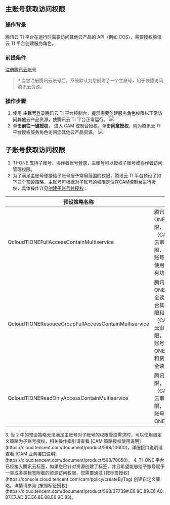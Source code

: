 ## 主账号获取访问权限
### 操作背景

腾讯云 TI 平台在运行时需要访问其他云产品的 API（例如 COS），需要授权腾讯云 TI 平台创建服务角色。

### 前提条件

[注册腾讯云账号](https://cloud.tencent.com/document/product/378/17985)


>? 当您注册腾讯云账号后，系统默认为您创建了一个主账号，用于快捷访问腾讯云资源。

### 操作步骤

1. 使用 **主账号**登录腾讯云 TI 平台控制台，提示需要创建服务角色权限以正常访问其他云产品资源，使腾讯云 TI 平台正常运行。
![](https://qcloudimg.tencent-cloud.cn/raw/13d217e54e6103dd649d210c223ba587.png)
2. 单击**前往一键授权**， 进入 CAM 控制台授权，单击**同意授权**，则为腾讯云 TI 平台授权服务角色访问您其他云产品资源。
![](https://qcloudimg.tencent-cloud.cn/raw/aaef43fa7fa7ad812c9773d0e8b7f404.png)


## 子账号获取访问权限

1. TI-ONE 支持子账号、协作者账号登录，主账号可以授权子账号或协作者访问管理权限。
2. 为了满足主账号便捷给子账号授予常用范围的权限，腾讯云 TI 平台预设了如下三个预设策略，主账号可根据对子账号的权限定位在CAM控制台进行授权，具体操作详见[创建子账号并授权](https://cloud.tencent.com/document/product/598/54458)：
<table>
<thead>
<tr>
<th>预设策略名称</th>
<th>功能描述</th>
</tr>
</thead>
<tbody><tr>
<td>QcloudTIONEFullAccessContainMultiservice</td>
<td>腾讯云 TI 平台 TI-ONE 全读写访问权限，包含部分云产品（CAM/TAG/monitor/云审计等）的只读权限，拥有该策略的子账号/协作者可以完整使用TI-ONE平台的所有功能</td>
</tr>
<tr>
<td>QcloudTIONEResouceGroupFullAccessContainMultiservice</td>
<td>腾讯云 TI 平台 TI-ONE 资源组管理模块全读写权限，包含平台其他模块的只读权限和部分云产品（CAM/TAG/monitor/云审计等）的只读权限，拥有该策略的子账号/协作者有 TI-ONE 平台的只读权限和资源组管理模块的全读写权限</td>
</tr>
<tr>
<td>QcloudTIONEReadOnlyAccessContainMultiservice</td>
<td>腾讯云 TI 平台只读权限，包含其他云产品（CAM/TAG/monitor/云审计等）的只读权限，拥有该策略的子账号/协作者拥有 TI-ONE 平台的只读权限</td>
</tr>
</tbody></table>
3. 当 2 中的预设策略无法满足主账号对子账号的权限管控需求时，可以使用自定义策略为子账号授权，相关操作指引请查看 [CAM 策略授权使用说明](https://cloud.tencent.com/document/product/598/10600)，详细接口说明请查看 [CAM 业务接口说明](https://cloud.tencent.com/document/product/598/70050)。
4. TI-ONE 平台已经接入腾讯云标签，如果您已针对资源创建了标签，并且希望能够给子账号赋予一类或多类标签附着的资源访问权限，您需要通过 [按标签授权](https://console.cloud.tencent.com/cam/policy/createByTag) 创建自定义策略。详情请参阅 [按照标签授权](https://cloud.tencent.com/document/product/598/37739#.E6.8C.89.E6.A0.87.E7.AD.BE.E6.8E.88.E6.9D.83)。
